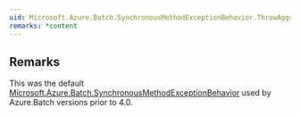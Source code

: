 ```yaml
---  
uid: Microsoft.Azure.Batch.SynchronousMethodExceptionBehavior.ThrowAggregateException  
remarks: *content  
---  
```

  
## Remarks  
 This was the default [Microsoft.Azure.Batch.SynchronousMethodExceptionBehavior](assetId:///T:Microsoft.Azure.Batch.SynchronousMethodExceptionBehavior?qualifyHint=False&autoUpgrade=True) used by Azure.Batch versions prior to 4.0.